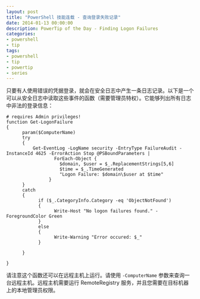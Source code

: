 ```yaml
---
layout: post
title: "PowerShell 技能连载 - 查询登录失败记录"
date: 2014-01-13 00:00:00
description: PowerTip of the Day - Finding Logon Failures
categories:
- powershell
- tip
tags:
- powershell
- tip
- powertip
- series
---
```

只要有人使用错误的凭据登录，就会在安全日志中产生一条日志记录。以下是一个可以从安全日志中读取这些事件的函数（需要管理员特权）。它能够列出所有日志中非法的登录信息：

	# requires Admin privileges!
	function Get-LogonFailure
	{
	      param($ComputerName)
	      try
	      {
	          Get-EventLog -LogName security -EntryType FailureAudit -InstanceId 4625 -ErrorAction Stop @PSBoundParameters |
	                  ForEach-Object {
	                    $domain, $user = $_.ReplacementStrings[5,6]
	                    $time = $_.TimeGenerated
	                    "Logon Failure: $domain\$user at $time"
	                }
	      }
	      catch
	      {
	            if ($_.CategoryInfo.Category -eq 'ObjectNotFound')
	            {
	                  Write-Host "No logon failures found." -ForegroundColor Green
	            }
	            else
	            {
	                  Write-Warning "Error occured: $_"
	            }
	
	      }
	
	}

请注意这个函数还可以在远程主机上运行。请使用 `-ComputerName` 参数来查询一台远程主机。远程主机需要运行 RemoteRegistry 服务，并且您需要在目标机器上的本地管理员权限。

<!--本文国际来源：[Finding Logon Failures](http://community.idera.com/powershell/powertips/b/tips/posts/finding-logon-failures)-->
